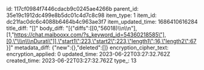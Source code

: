 id: 117cf0984f7446cdacb9c0245ae4266b
parent_id: 35e19c1912dc499e8b5dc01c4d7c8c98
item_type: 1
item_id: dc21fac0dc6c4088b6464b4c963ae3f7
item_updated_time: 1686410616284
title_diff: "[]"
body_diff: "[{\"diffs\":[[0,\"56018)\\\n\\\n\"],[1,\"https://chat.maibooxx.com/?s_keyword_id=54360218585\"],[0,\"\\\n\\\nDurati\"]],\"start1\":223,\"start2\":223,\"length1\":16,\"length2\":67}]"
metadata_diff: {"new":{},"deleted":[]}
encryption_cipher_text: 
encryption_applied: 0
updated_time: 2023-06-22T03:27:32.762Z
created_time: 2023-06-22T03:27:32.762Z
type_: 13